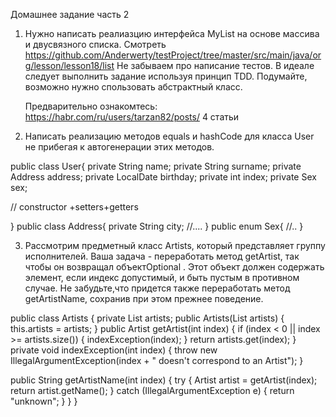 Домашнее задание часть 2

1. Нужно написать реалиазцию  интерфейса MyList на основе массива и двусвязного списка.
   Смотреть https://github.com/Anderwerty/testProject/tree/master/src/main/java/org/lesson/lesson18/list
   Не забываем про написание тестов. В идеале следует выполнить задание используя принцип TDD.
   Подумайте, возможно нужно спользовать абстрактный класс.

   Предварительно ознакомтесь:
   https://habr.com/ru/users/tarzan82/posts/ 4 статьи 

2. Написать реализацию методов equals и hashCode для класса User не прибегая к автогенерации этих методов.

public class User{
private String name;
private String surname;
private Address address;
private LocalDate birthday;
private int index;
private Sex sex;

// constructor +setters+getters

}
public class Address{
private String city;
//....
}
public enum Sex{
//..
}

3. Рассмотрим предметный класс Artists, который представляет группу исполнителей. Ваша задача - переработать
метод getArtist, так чтобы он возвращал объектOptional <Artist>. Этот объект должен содержать элемент, если
индекс допустимый, и быть пустым в противном случае. Не забудьте,что придется также переработать метод getArtistName,
сохранив при этом прежнее поведение.

public class Artists {
private List<Artist> artists;
public Artists(List<Artist> artists) {
this.artists = artists;
}
public Artist getArtist(int index) {
if (index < 0 || index >= artists.size()) {
indexException(index);
}
return artists.get(index);
}
private void indexException(int index) {
throw new IllegalArgumentException(index +
" doesn't correspond to an Artist");
}

public String getArtistName(int index) {
try {
Artist artist = getArtist(index);
return artist.getName();
} catch (IllegalArgumentException e) {
return "unknown";
}
}
}
